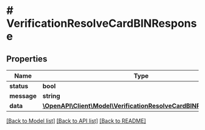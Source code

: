 # # VerificationResolveCardBINResponse

## Properties

Name | Type | Description | Notes
------------ | ------------- | ------------- | -------------
**status** | **bool** |  |
**message** | **string** |  |
**data** | [**\OpenAPI\Client\Model\VerificationResolveCardBINResponseData**](VerificationResolveCardBINResponseData.md) |  |

[[Back to Model list]](../../README.md#models) [[Back to API list]](../../README.md#endpoints) [[Back to README]](../../README.md)

